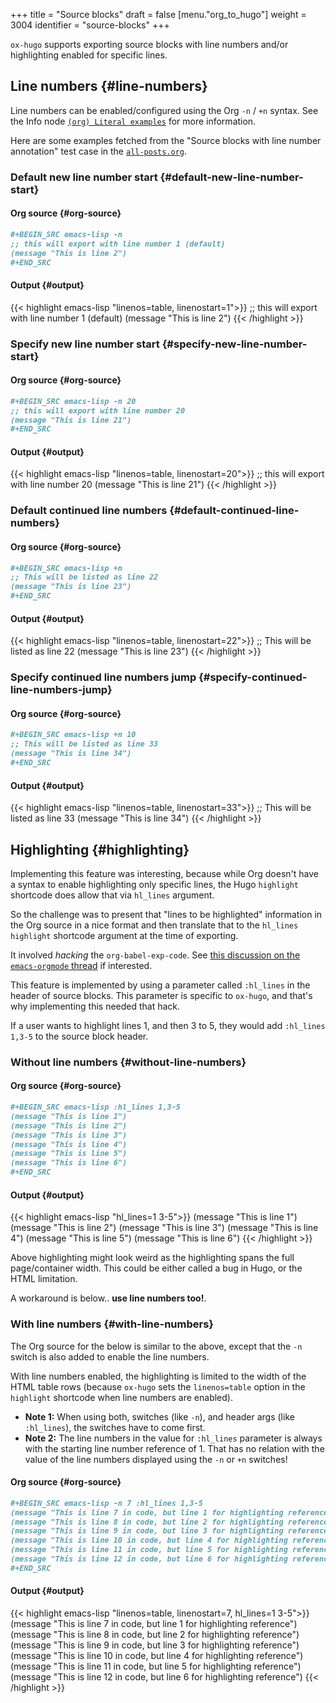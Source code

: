 +++
title = "Source blocks"
draft = false
[menu."org_to_hugo"]
  weight = 3004
  identifier = "source-blocks"
+++

`ox-hugo` supports exporting source blocks with line numbers and/or
highlighting enabled for specific lines.


## Line numbers {#line-numbers}

Line numbers can be enabled/configured using the Org `-n` / `+n`
syntax. See the Info node [`(org) Literal examples`](http://orgmode.org/manual/Literal-examples.html) for more
information.

Here are some examples fetched from the "Source blocks with line
number annotation" test case in the [`all-posts.org`](https://raw.githubusercontent.com/kaushalmodi/ox-hugo/master/test/site/content-org/all-posts.org).


### Default new line number start {#default-new-line-number-start}


#### Org source {#org-source}

```org
#+BEGIN_SRC emacs-lisp -n
;; this will export with line number 1 (default)
(message "This is line 2")
#+END_SRC
```


#### Output {#output}

{{< highlight emacs-lisp "linenos=table, linenostart=1">}}
;; this will export with line number 1 (default)
(message "This is line 2")
{{< /highlight >}}


### Specify new line number start {#specify-new-line-number-start}


#### Org source {#org-source}

```org
#+BEGIN_SRC emacs-lisp -n 20
;; this will export with line number 20
(message "This is line 21")
#+END_SRC
```


#### Output {#output}

{{< highlight emacs-lisp "linenos=table, linenostart=20">}}
;; this will export with line number 20
(message "This is line 21")
{{< /highlight >}}


### Default continued line numbers {#default-continued-line-numbers}


#### Org source {#org-source}

```org
#+BEGIN_SRC emacs-lisp +n
;; This will be listed as line 22
(message "This is line 23")
#+END_SRC
```


#### Output {#output}

{{< highlight emacs-lisp "linenos=table, linenostart=22">}}
;; This will be listed as line 22
(message "This is line 23")
{{< /highlight >}}


### Specify continued line numbers jump {#specify-continued-line-numbers-jump}


#### Org source {#org-source}

```org
#+BEGIN_SRC emacs-lisp +n 10
;; This will be listed as line 33
(message "This is line 34")
#+END_SRC
```


#### Output {#output}

{{< highlight emacs-lisp "linenos=table, linenostart=33">}}
;; This will be listed as line 33
(message "This is line 34")
{{< /highlight >}}


## Highlighting {#highlighting}

Implementing this feature was interesting, because while Org doesn't
have a syntax to enable highlighting only specific lines, the Hugo
`highlight` shortcode does allow that via `hl_lines` argument.

So the challenge was to present that "lines to be highlighted"
information in the Org source in a nice format and then translate that
to the `hl_lines` `highlight` shortcode argument at the time of
exporting.

It involved _hacking_ the `org-babel-exp-code`. See [this discussion on
the `emacs-orgmode` thread](http://lists.gnu.org/archive/html/emacs-orgmode/2017-10/msg00300.html) if interested.

This feature is implemented by using a parameter called `:hl_lines` in
the header of source blocks. This parameter is specific to `ox-hugo`,
and that's why implementing this needed that hack.

If a user wants to highlight lines 1, and then 3 to 5, they would add
`:hl_lines 1,3-5` to the source block header.


### Without line numbers {#without-line-numbers}


#### Org source {#org-source}

```org
#+BEGIN_SRC emacs-lisp :hl_lines 1,3-5
(message "This is line 1")
(message "This is line 2")
(message "This is line 3")
(message "This is line 4")
(message "This is line 5")
(message "This is line 6")
#+END_SRC
```


#### Output {#output}

{{< highlight emacs-lisp "hl_lines=1 3-5">}}
(message "This is line 1")
(message "This is line 2")
(message "This is line 3")
(message "This is line 4")
(message "This is line 5")
(message "This is line 6")
{{< /highlight >}}

Above highlighting might look weird as the highlighting spans the full
page/container width. This could be either called a bug in Hugo, or
the HTML limitation.

A workaround is below.. **use line numbers too!**.


### With line numbers {#with-line-numbers}

The Org source for the below is similar to the above, except that the
`-n` switch is also added to enable the line numbers.

With line numbers enabled, the highlighting is limited to the width of
the HTML table rows (because `ox-hugo` sets the `linenos=table` option
in the `highlight` shortcode when line numbers are enabled).

-   **Note 1:** When using both, switches (like `-n`), and header args
    (like `:hl_lines`), the <span class="underline">switches have to come first</span>.
-   **Note 2:** The line numbers in the value for `:hl_lines` parameter is
    always with the starting line number reference of 1. That
    has no relation with the value of the line numbers
    displayed using the `-n` or `+n` switches!


#### Org source {#org-source}

```org
#+BEGIN_SRC emacs-lisp -n 7 :hl_lines 1,3-5
(message "This is line 7 in code, but line 1 for highlighting reference")
(message "This is line 8 in code, but line 2 for highlighting reference")
(message "This is line 9 in code, but line 3 for highlighting reference")
(message "This is line 10 in code, but line 4 for highlighting reference")
(message "This is line 11 in code, but line 5 for highlighting reference")
(message "This is line 12 in code, but line 6 for highlighting reference")
#+END_SRC
```


#### Output {#output}

{{< highlight emacs-lisp "linenos=table, linenostart=7, hl_lines=1 3-5">}}
(message "This is line 7 in code, but line 1 for highlighting reference")
(message "This is line 8 in code, but line 2 for highlighting reference")
(message "This is line 9 in code, but line 3 for highlighting reference")
(message "This is line 10 in code, but line 4 for highlighting reference")
(message "This is line 11 in code, but line 5 for highlighting reference")
(message "This is line 12 in code, but line 6 for highlighting reference")
{{< /highlight >}}
